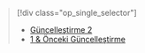 > [!div class="op_single_selector"]
> * [Güncelleştirme 2](../articles/storsimple/storsimple-clone-volume-u2.md)
> * [1 & Önceki Güncelleştirme](../articles/storsimple/storsimple-clone-volume.md)
> 
> 

